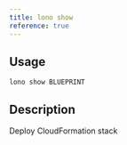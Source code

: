 ```yaml
---
title: lono show
reference: true
---
```


## Usage

    lono show BLUEPRINT

## Description

Deploy CloudFormation stack



